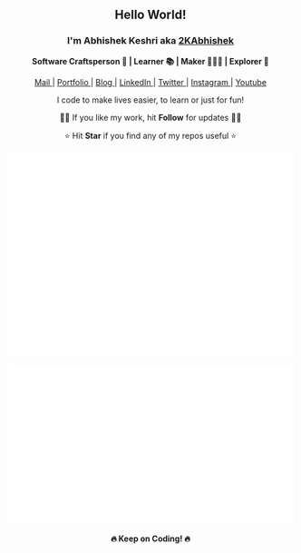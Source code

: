 <div align="center">
  <h2> Hello World! </h2>
   <h3> I'm Abhishek Keshri aka <a href="https://2kabhishek.github.io" target="_blank">2KAbhishek </a> </h3>
   <p> <b>  Software Craftsperson 💼 | Learner 📚 | Maker 👨🏻‍💻 | Explorer 🔎 </b> </p>

   <a href="mailto:iam2kabhishek@gmail.com" target="_blank">Mail </a> | <a href="https://2kabhishek.github.io" target="_blank">Portfolio </a> | <a href="https://2kabhishek.blogspot.com" target="_blank">Blog </a> | <a href="https://linkedin.com/in/2kabhishek" target="_blank">LinkedIn </a> | <a href="https://twitter.com/2kabhishek" target="_blank">Twitter </a> | <a href="https://www.instagram.com/iam2kabhishek" target="_blank">Instagram </a> | <a href="https://www.youtube.com/2kabhishek" target="_blank">Youtube </a>
   <br>
   <p> I code to make lives easier, to learn or just for fun! </p>
   <p> 🙏🏼 If you like my work, hit <b>Follow</b> for updates 🙏🏼 </p>
   <p> ⭐ Hit <b>Star</b> if you find any of my repos useful ⭐ </p>

   ![Metrics](https://github.com/2kabhishek/2kabhishek/blob/main/github-metrics.svg)

   ![Tweets](https://github.com/2kabhishek/2kabhishek/blob/main/tweets.svg)
   <p> <b> 🔥 Keep on Coding! 🔥 </b></p>
</div>
